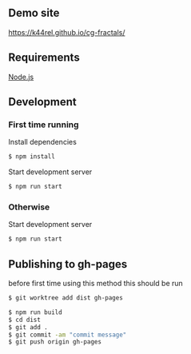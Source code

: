 ## Demo site

https://k44rel.github.io/cg-fractals/

## Requirements

[Node.js](https://nodejs.org/en/) 

## Development

### First time running

Install dependencies
```bash
$ npm install
```

Start development server
```bash
$ npm run start
```
### Otherwise

Start development server
```bash
$ npm run start
```

## Publishing to gh-pages
before first time using this method this should be run
```bash
$ git worktree add dist gh-pages
```

```bash
$ npm run build
$ cd dist
$ git add .
$ git commit -am "commit message"
$ git push origin gh-pages
```
